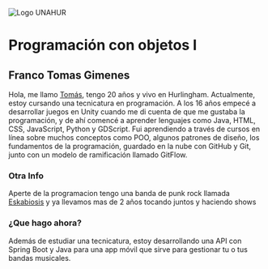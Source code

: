 ![Logo UNAHUR](./UNAHUR.png)

# Programación con objetos I
## Franco Tomas Gimenes
Hola, me llamo [Tomás](https://www.instagram.com/tomy.java/), tengo 20 años y vivo en Hurlingham. Actualmente, estoy cursando una tecnicatura en programación. A los 16 años empecé a desarrollar juegos en Unity cuando me di cuenta de que me gustaba la programación, y de ahí comencé a aprender lenguajes como Java, HTML, CSS, JavaScript, Python y GDScript. Fui aprendiendo a través de cursos en línea sobre muchos conceptos como POO, algunos patrones de diseño, los fundamentos de la programación, guardado en la nube con GitHub y Git, junto con un modelo de ramificación llamado GitFlow.

### Otra Info
Aperte de la programacion tengo una banda de punk rock llamada [Eskabiosis](https://www.instagram.com/eskabiosis/) y ya llevamos mas de 2 años tocando juntos y haciendo shows

### ¿Que hago ahora?
Además de estudiar una tecnicatura, estoy desarrollando una API con Spring Boot y Java para una app móvil que sirve para gestionar tu o tus bandas musicales.
